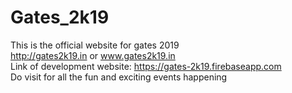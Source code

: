 # Gates_2k19
This is the official website for gates 2019<br>
http://gates2k19.in or www.gates2k19.in <br>
Link of development website: https://gates-2k19.firebaseapp.com <br>
Do visit for all the fun and exciting events happening
